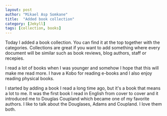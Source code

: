 ```yaml
---
layout: post
author: "Mikael Asp Somkane"
title:  "Added book collection"
category: [Jekyll]
tags: [collection, books]
---
```


Today I added a book collection. You can find it at the top together with the
categories. Collections are great if you want to add something where every
document will be similar such as book reviews, blog authors, staff or recepies.

I read a lot of books when I was younger and somehow I hope that this will make
me read more. I have a Kobo for reading e-books and I also enjoy reading physical
books.

I started by adding a book I read a long time ago, but it's a book that means a
lot to me. It was the first book I read in English from cover to cover and it
introduced me to Douglas Coupland which became one of my favorite authors. I
like to talk about the Douglases, Adams and Coupland. I love them both.
